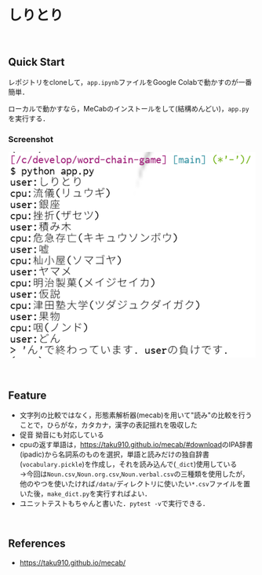 # しりとり

<br>

## Quick Start
レポジトリをcloneして，`app.ipynb`ファイルをGoogle Colabで動かすのが一番簡単．

ローカルで動かすなら，MeCabのインストールをして(結構めんどい)，`app.py`を実行する．

### Screenshot
![screenshot](./docs/screenshot.png)

<br>

## Feature
- 文字列の比較ではなく，形態素解析器(mecab)を用いて"読み"の比較を行うことで，ひらがな，カタカナ，漢字の表記揺れを吸収した
- 促音 拗音にも対応している
- cpuの返す単語は，<https://taku910.github.io/mecab/#download>のIPA辞書(ipadic)から名詞系のものを選択，単語と読みだけの独自辞書(`vocabulary.pickle`)を作成し，それを読み込んで(`_dict`)使用している<br>
  →今回は`Noun.csv`,`Noun.org.csv`,`Noun.verbal.csv`の三種類を使用したが，他のやつを使いたければ`/data/`ディレクトリに使いたい`*.csv`ファイルを置いた後，`make_dict.py`を実行すればよい．
- ユニットテストもちゃんと書いた．`pytest -v`で実行できる．

<br>

## References
- <https://taku910.github.io/mecab/>
